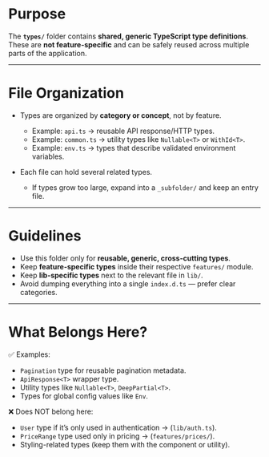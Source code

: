 # Purpose

The **`types/`** folder contains **shared, generic TypeScript type definitions**.  
These are **not feature-specific** and can be safely reused across multiple parts of the application.  

---

# File Organization

- Types are organized by **category or concept**, not by feature.  
  - Example: `api.ts` → reusable API response/HTTP types.  
  - Example: `common.ts` → utility types like `Nullable<T>` or `WithId<T>`.  
  - Example: `env.ts` → types that describe validated environment variables.  

- Each file can hold several related types.  
  - If types grow too large, expand into a `_subfolder/` and keep an entry file.  

---

# Guidelines

- Use this folder only for **reusable, generic, cross-cutting types**.  
- Keep **feature-specific types** inside their respective `features/` module.  
- Keep **lib-specific types** next to the relevant file in `lib/`.  
- Avoid dumping everything into a single `index.d.ts` — prefer clear categories.  

---

# What Belongs Here?

✅ Examples:  
- `Pagination` type for reusable pagination metadata.  
- `ApiResponse<T>` wrapper type.  
- Utility types like `Nullable<T>`, `DeepPartial<T>`.  
- Types for global config values like `Env`.  

❌ Does NOT belong here:  
- `User` type if it’s only used in authentication → (`lib/auth.ts`).  
- `PriceRange` type used only in pricing → (`features/prices/`).  
- Styling-related types (keep them with the component or utility).  
